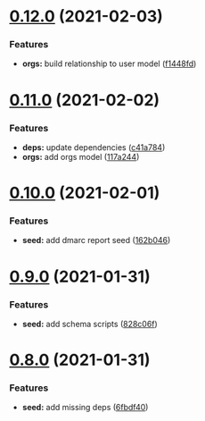 # [0.12.0](https://github.com/bsord/rcvr-api/compare/0.11.0...0.12.0) (2021-02-03)


### Features

* **orgs:** build relationship to user model ([f1448fd](https://github.com/bsord/rcvr-api/commit/f1448fd9f45b5d942974f01c9e987d3c79514d6e))



# [0.11.0](https://github.com/bsord/rcvr-api/compare/0.10.0...0.11.0) (2021-02-02)


### Features

* **deps:** update dependencies ([c41a784](https://github.com/bsord/rcvr-api/commit/c41a7847d0cc8f97c5a9ae442ef2cd754be1de44))
* **orgs:** add orgs model ([117a244](https://github.com/bsord/rcvr-api/commit/117a244cd9a74278454926f368ec9c55dd9199af))



# [0.10.0](https://github.com/bsord/rcvr-api/compare/0.9.0...0.10.0) (2021-02-01)


### Features

* **seed:** add dmarc report seed ([162b046](https://github.com/bsord/rcvr-api/commit/162b046d96accb9264c5e7e6525e5622e43d4768))



# [0.9.0](https://github.com/bsord/rcvr-api/compare/0.8.0...0.9.0) (2021-01-31)


### Features

* **seed:** add schema scripts ([828c06f](https://github.com/bsord/rcvr-api/commit/828c06f73fdf3fc5b0a216c135f89ff8a4ae8f4d))



# [0.8.0](https://github.com/bsord/rcvr-api/compare/0.7.0...0.8.0) (2021-01-31)


### Features

* **seed:** add missing deps ([6fbdf40](https://github.com/bsord/rcvr-api/commit/6fbdf40dbf163080c418186a87847a68ca651576))




